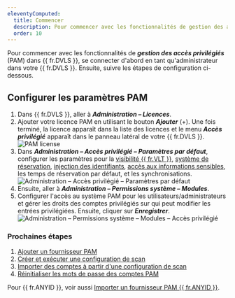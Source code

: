 ```yaml
---
eleventyComputed:
  title: Commencer
  description: Pour commencer avec les fonctionnalités de gestion des accès privilégiés (PAM) de {{fr.DVLS}}, connectez-vous d'abord en tant qu'administrateur dans votre {{fr.DVLS}}.
  order: 10
---
```

Pour commencer avec les fonctionnalités de ***gestion des accès privilégiés*** (PAM) dans {{ fr.DVLS }}, se connecter d'abord en tant qu'administrateur dans votre {{ fr.DVLS }}. Ensuite, suivre les étapes de configuration ci-dessous.

## Configurer les paramètres PAM

1. Dans {{ fr.DVLS }}, aller à ***Administration – Licences***.
1. Ajouter votre licence PAM en utilisant le bouton ***Ajouter*** (+). Une fois terminé, la licence apparaît dans la liste des licences et le menu ***Accès privilégié*** apparaît dans le panneau latéral de votre {{ fr.DVLS }}.
![PAM license](https://cdnweb.devolutions.net/docs/docs_en_server_ServerOp2104.png)
1. Dans ***Administration – Accès privilégié – Paramètres par défaut***, configurer les paramètres pour la [visibilité {{ fr.VLT }}](/server/web-interface/vault-access/), [système de réservation](/pam/server/checkout-process/request-checkout/), [injection des identifiants](/pam/server/view-sensitive-data-account-brokering/), [accès aux informations sensibles](/pam/server/view-sensitive-data-account-brokering/), les temps de réservation par défaut, et les synchronisations.
![Administration – Accès privilégié – Paramètres par défaut](https://cdnweb.devolutions.net/docs/docs_en_server_ServerOp2105.png)
1. Ensuite, aller à ***Administration – Permissions système – Modules***.
1. Configurer l'accès au système PAM pour les utilisateurs/administrateurs et gérer les droits des comptes privilégiés sur qui peut modifier les entrées privilégiées. Ensuite, cliquer sur ***Enregistrer***.
![Administration – Permissions système – Modules – Accès privilégié](https://cdnweb.devolutions.net/docs/docs_en_server_ServerOp2106.png)

### Prochaines étapes

1. [Ajouter un fournisseur PAM](pam/server/getting-started/add-pam-provider)
1. [Créer et exécuter une configuration de scan](pam/server/getting-started/create-run-scan-configuration)
1. [Importer des comptes à partir d'une configuration de scan](pam/server/getting-started/import-accounts-scan-configuration)
1. [Réinitialiser les mots de passe des comptes PAM](pam/server/getting-started/reset-pam-account-passwords)

Pour {{ fr.ANYID }}, voir aussi [Importer un fournisseur PAM {{ fr.ANYID }}](pam/server/getting-started/anyidentity/import-anyidentity-pam-provider).
